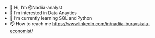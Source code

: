 - 👋 Hi, I’m @Nadiia-analyst
- 👀 I’m interested in Data Anaytics
- 🌱 I’m currently learning SQL and Python
- 📫 How to reach me https://www.linkedin.com/in/nadiia-buravskaia-economist/
